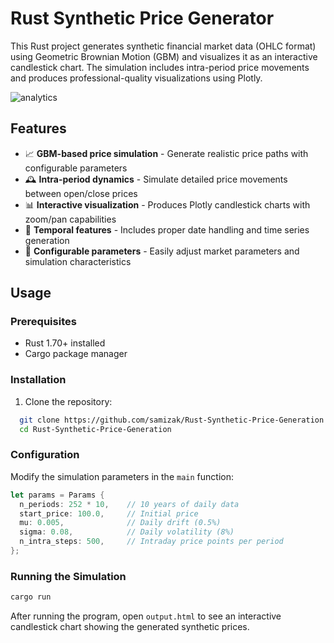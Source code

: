 # Rust Synthetic Price Generator
This Rust project generates synthetic financial market data (OHLC format) using Geometric Brownian Motion (GBM) and visualizes it as an interactive candlestick chart. The simulation includes intra-period price movements and produces professional-quality visualizations using Plotly.

![analytics](https://github.com/user-attachments/assets/357e434e-8175-47f7-b79e-20efe107aaf8)

## Features

- 📈 **GBM-based price simulation** - Generate realistic price paths with configurable parameters
- 🕰 **Intra-period dynamics** - Simulate detailed price movements between open/close prices
- 📊 **Interactive visualization** - Produces Plotly candlestick charts with zoom/pan capabilities
- 📅 **Temporal features** - Includes proper date handling and time series generation
- 🔧 **Configurable parameters** - Easily adjust market parameters and simulation characteristics

## Usage

### Prerequisites

- Rust 1.70+ installed
- Cargo package manager


### Installation

1. Clone the repository:
```bash
  git clone https://github.com/samizak/Rust-Synthetic-Price-Generation.git
  cd Rust-Synthetic-Price-Generation
```

### Configuration
Modify the simulation parameters in the `main` function:

```rust
let params = Params {
  n_periods: 252 * 10,    // 10 years of daily data
  start_price: 100.0,     // Initial price
  mu: 0.005,              // Daily drift (0.5%)
  sigma: 0.08,            // Daily volatility (8%)
  n_intra_steps: 500,     // Intraday price points per period
};
```

### Running the Simulation
```bash
cargo run
```

After running the program, open `output.html` to see an interactive candlestick chart showing the generated synthetic prices.
